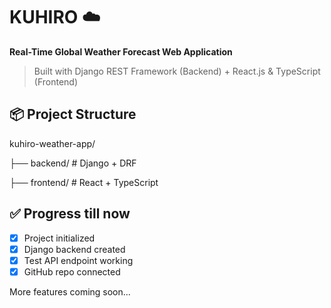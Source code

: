 ﻿# KUHIRO ☁️

**Real-Time Global Weather Forecast Web Application**

> Built with Django REST Framework (Backend) + React.js & TypeScript (Frontend)

## 📦 Project Structure

kuhiro-weather-app/

├── backend/ # Django + DRF

├── frontend/ # React + TypeScript


## ✅ Progress till now

- [x] Project initialized
- [x] Django backend created
- [x] Test API endpoint working
- [x] GitHub repo connected

More features coming soon...

